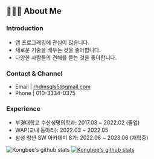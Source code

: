 ## 👨🏻‍💻 About Me

### Introduction
- 앱 프로그래밍에 관심이 많습니다.
- 새로운 기술을 배우는 것을 좋아합니다.
- 다양한 사람들의 견해를 듣는 것을 좋아합니다.

### Contact & Channel
- Email | rhdmsqls5@gmail.com
- Phone | 010-3334-0375

### Experience
- 부경대학교 수산생명의학과: 2017.03 ~ 2022.02 (졸업)
- WAP(교내 동아리): 2022.03 ~ 2022.05
- 삼성 청년 SW 아카데미 8기: 2022.06 ~ 2023.06 (재학중)

![Kongbee's github stats](https://github-readme-stats.vercel.app/api?username=Kongbee&show_icons=true)
[![Kongbee's github stats](https://github-readme-stats.vercel.app/api/top-langs/?username=Kongbee&show_icons=true&hide_border=true&title_color=004386&icon_color=004386&layout=compact)](https://github.com/Kongbee)

